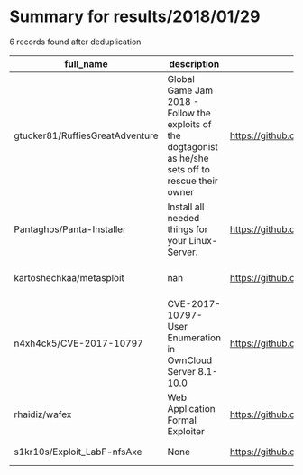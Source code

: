 
# Summary for results/2018/01/29
    
6 records found after deduplication

| full_name | description | html_url | matched_list | matched_count | pushed_at | size | stargazers_count | language | forks_count | vul_ids |
|---------------------------------|--------------------------------------------------------------------------------------------------------|----------------------------------------------------|----------------------------------|-----------------|---------------------------|--------|--------------------|------------|---------------|--------------------|
| gtucker81/RuffiesGreatAdventure | Global Game Jam 2018 - Follow the exploits of the dogtagonist as he/she sets off to rescue their owner | https://github.com/gtucker81/RuffiesGreatAdventure | ['exploit'] | 1 | 2018-01-29 20:41:01+00:00 | 37803 | 0 | ASP | 0 | [] |
| Pantaghos/Panta-Installer | Install all needed things for your Linux-Server. | https://github.com/Pantaghos/Panta-Installer | ['shellcode'] | 1 | 2018-01-29 17:24:57+00:00 | 3 | 2 | Shell | 0 | [] |
| kartoshechkaa/metasploit | nan | https://github.com/kartoshechkaa/metasploit | ['metasploit module OR payload'] | 1 | 2018-01-29 05:18:27+00:00 | 0 | 0 | nan | 0 | [] |
| n4xh4ck5/CVE-2017-10797 | CVE-2017-10797- User Enumeration in OwnCloud Server 8.1-10.0 | https://github.com/n4xh4ck5/CVE-2017-10797 | ['cve-2'] | 1 | 2018-01-29 11:56:01+00:00 | 18 | 2 | nan | 2 | ['CVE-2017-10797'] |
| rhaidiz/wafex | Web Application Formal Exploiter | https://github.com/rhaidiz/wafex | ['exploit'] | 1 | 2018-01-29 15:11:42+00:00 | 5414 | 5 | Python | 1 | [] |
| s1kr10s/Exploit_LabF-nfsAxe | None | https://github.com/s1kr10s/Exploit_LabF-nfsAxe | ['exploit'] | 1 | 2018-01-29 21:56:09+00:00 | 8 | 1 | Python | 2 | [] |
